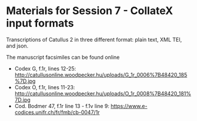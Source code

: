 # Materials for Session 7 - CollateX input formats

Transcriptions of Catullus 2 in three different format: plain text, XML TEI, and json.

The manuscript facsimiles can be found online
  - Codex G, f.1r, lines 12-25: <http://catullusonline.woodpecker.hu/uploads/G_1r_0006%7B48420_185%7D.jpg>
  - Codex O, f.1r, lines 11-23: <http://catullusonline.woodpecker.hu/uploads/O_1r_0008%7B48420_181%7D.jpg>
  - Cod. Bodmer 47, f.1r line 13 - f.1v line 9: <https://www.e-codices.unifr.ch/fr/fmb/cb-0047/1r>
